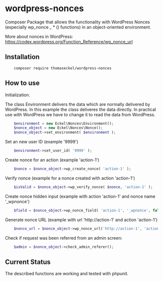 # wordpress-nonces
Composer Package that allows the functionality with WordPress Nonces (especially wp_nonce _ * () functions) in an object-oriented environment.

More about nonces in WordPress: https://codex.wordpress.org/Function_Reference/wp_nonce_url

## Installation
```shell
	composer require thomaseckel/wordpress-nonces
```

## How to use

Initialization.

The class Environment delivers the data which are normally delivered by WordPress. In this example the class deliveres the data directly. In practical use with WordPress we have to change it to read the data from WordPress.
```php
	$environment = new Eckel\Nonces\Environment();
	$nonce_object = new Eckel\Nonces\Nonce();
	$nonce_object->set_environment( $environment );
```
Set an new user ID (example '9999')
```php
	$environment->set_user_id( '9999' );
```	

Create nonce for an action (example 'action-1')
```php
	$nonce = $nonce_object->wp_create_nonce( 'action-1' );
```

Verify nonce (example for a nonce created with action 'action-1')
```php
	$isValid = $nonce_object->wp_verify_nonce( $nonce, 'action-1' );
```

Create nonce hidden input (example with action 'action-1' and nonce name '_wpnonce')
```php
	$field = $nonce_object->wp_nonce_field( 'action-1', '_wpnonce', false, false );
```

Generate nonce URL (example with url 'http://action-1' and action 'action-1')
```php
	$nonce_url = $nonce_object->wp_nonce_url('http://action-1', 'action-1');
```

Check if request was been referred from an admin screen:
```php
	$admin = $nonce_object->check_admin_referer();
```



## Current Status
The described functions are working and tested with phpunit.

